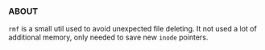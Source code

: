 ### ABOUT
`rmf` is a small util used to avoid unexpected file deleting.
It not used a lot of additional memory, only needed to save
new `inode` pointers.
